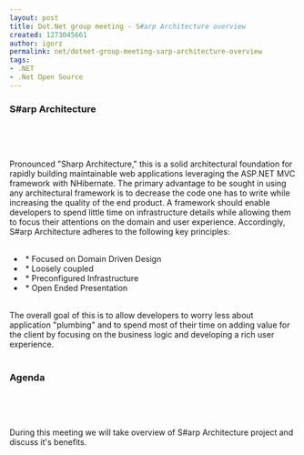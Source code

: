 ```yaml
---
layout: post
title: Dot.Net group meeting - S#arp Architecture overview
created: 1273045661
author: igorz
permalink: net/dotnet-group-meeting-sarp-architecture-overview
tags:
- .NET
- .Net Open Source
---
```

<div id="HeaderDiv">
<h3>S#arp Architecture</h3>
<p>&nbsp;</p>
<p>&nbsp;</p>
</div>
<div>Pronounced &quot;Sharp Architecture,&quot; this is a solid architectural  foundation for rapidly building maintainable web applications leveraging  the ASP.NET MVC framework with NHibernate.  The primary advantage to be  sought in using any architectural framework is to decrease the code one  has to write while increasing the quality of the end product.  A  framework should enable developers to spend little time on  infrastructure details while allowing them to focus their attentions on  the domain and user experience.  Accordingly, S#arp Architecture adheres  to the following key principles:<br />
&nbsp;</div>
<ul>
    <li>&nbsp;* Focused on Domain  Driven Design</li>
    <li>
    <div>&nbsp;* Loosely coupled</div>
    </li>
    <li>
    <div>&nbsp;* Preconfigured  Infrastructure</div>
    </li>
    <li>
    <div>&nbsp;* Open Ended Presentation</div>
    </li>
</ul>
<div><br />
The overall  goal of this is to allow developers to worry less about application  &quot;plumbing&quot; and to spend most of their time on adding value for the  client by focusing on the business logic and developing a rich user  experience.</div>
<div>&nbsp;</div>
<h3>Agenda</h3>
<p>&nbsp;</p>
<p>&nbsp;</p>
<p>During this meeting we will take overview of S#arp Architecture project and discuss it's benefits.</p>
